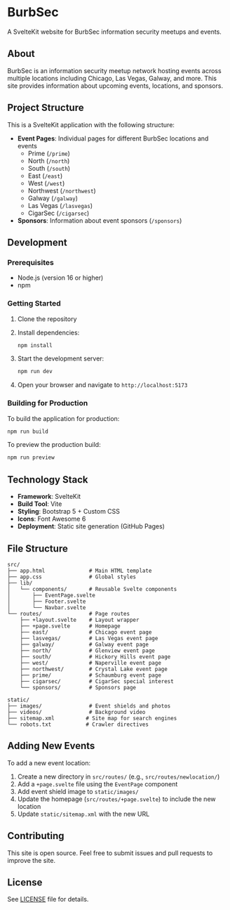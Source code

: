 # BurbSec

A SvelteKit website for BurbSec information security meetups and events.

## About

BurbSec is an information security meetup network hosting events across multiple locations including Chicago, Las Vegas, Galway, and more. This site provides information about upcoming events, locations, and sponsors.

## Project Structure

This is a SvelteKit application with the following structure:

- **Event Pages**: Individual pages for different BurbSec locations and events
  - Prime (`/prime`)
  - North (`/north`) 
  - South (`/south`)
  - East (`/east`)
  - West (`/west`)
  - Northwest (`/northwest`)
  - Galway (`/galway`)
  - Las Vegas (`/lasvegas`)
  - CigarSec (`/cigarsec`)
- **Sponsors**: Information about event sponsors (`/sponsors`)

## Development

### Prerequisites

- Node.js (version 16 or higher)
- npm

### Getting Started

1. Clone the repository
2. Install dependencies:
   ```bash
   npm install
   ```

3. Start the development server:
   ```bash
   npm run dev
   ```

4. Open your browser and navigate to `http://localhost:5173`

### Building for Production

To build the application for production:

```bash
npm run build
```

To preview the production build:

```bash
npm run preview
```

## Technology Stack

- **Framework**: SvelteKit
- **Build Tool**: Vite
- **Styling**: Bootstrap 5 + Custom CSS
- **Icons**: Font Awesome 6
- **Deployment**: Static site generation (GitHub Pages)

## File Structure

```
src/
├── app.html              # Main HTML template
├── app.css               # Global styles
├── lib/
│   └── components/       # Reusable Svelte components
│       ├── EventPage.svelte
│       ├── Footer.svelte
│       └── Navbar.svelte
└── routes/               # Page routes
    ├── +layout.svelte    # Layout wrapper
    ├── +page.svelte      # Homepage
    ├── east/             # Chicago event page
    ├── lasvegas/         # Las Vegas event page
    ├── galway/           # Galway event page
    ├── north/            # Glenview event page
    ├── south/            # Hickory Hills event page
    ├── west/             # Naperville event page
    ├── northwest/        # Crystal Lake event page
    ├── prime/            # Schaumburg event page
    ├── cigarsec/         # CigarSec special interest
    └── sponsors/         # Sponsors page

static/
├── images/               # Event shields and photos
├── videos/               # Background video
├── sitemap.xml          # Site map for search engines
└── robots.txt           # Crawler directives
```

## Adding New Events

To add a new event location:

1. Create a new directory in `src/routes/` (e.g., `src/routes/newlocation/`)
2. Add a `+page.svelte` file using the `EventPage` component
3. Add event shield image to `static/images/`
4. Update the homepage (`src/routes/+page.svelte`) to include the new location
5. Update `static/sitemap.xml` with the new URL

## Contributing

This site is open source. Feel free to submit issues and pull requests to improve the site.

## License

See [LICENSE](LICENSE) file for details.